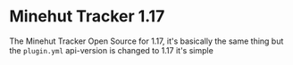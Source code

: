 # Minehut Tracker 1.17
The Minehut Tracker Open Source for 1.17, it's basically the same thing but the `plugin.yml` api-version is changed to 1.17 it's simple
